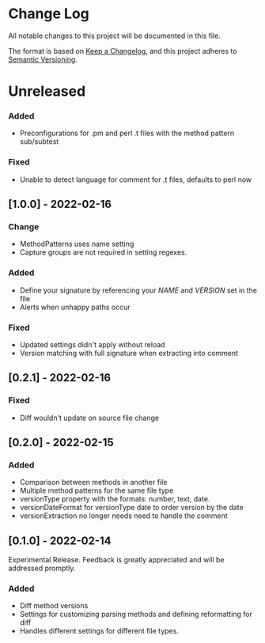 # Change Log
All notable changes to this project will be documented in this file.

The format is based on [Keep a Changelog](https://keepachangelog.com/en/1.0.0/),
and this project adheres to [Semantic Versioning](https://semver.org/spec/v2.0.0.html).

# Unreleased
### Added
- Preconfigurations for .pm and perl .t files with the method pattern sub/subtest <name><year><month><day>

### Fixed
- Unable to detect language for comment for .t files, defaults to perl now

## [1.0.0] - 2022-02-16
### Change
- MethodPatterns uses name setting
- Capture groups are not required in setting regexes.

### Added
- Define your signature by referencing your $NAME$ and $VERSION$ set in the file
- Alerts when unhappy paths occur

### Fixed
- Updated settings didn't apply without reload
- Version matching with full signature when extracting into comment

## [0.2.1] - 2022-02-16
### Fixed
- Diff wouldn't update on source file change

## [0.2.0] - 2022-02-15
### Added
- Comparison between methods in another file
- Multiple method patterns for the same file type
- versionType property with the formats: number, text, date.
- versionDateFormat for versionType date to order version by the date
- versionExtraction no longer needs need to handle the comment

## [0.1.0] - 2022-02-14
Experimental Release. Feedback is greatly appreciated and will be addressed promptly.
### Added
- Diff method versions
- Settings for customizing parsing methods and defining reformatting for diff
- Handles different settings for different file types. 

